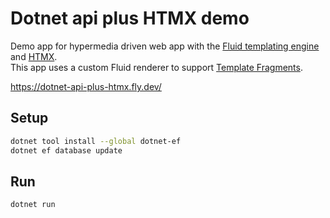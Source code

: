 # Dotnet api plus HTMX demo
Demo app for hypermedia driven web app with the [Fluid templating engine](https://github.com/sebastienros/fluid) and 
[HTMX](https://htmx.org/).  
This app uses a custom Fluid renderer to support [Template Fragments](https://htmx.org/essays/template-fragments/).

https://dotnet-api-plus-htmx.fly.dev/


## Setup
```sh
dotnet tool install --global dotnet-ef
dotnet ef database update
```

## Run
```sh
dotnet run
```